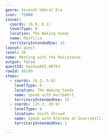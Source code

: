 ```yaml
---
genre: Seventh Umbral Era
icon: '71000'
issuer:
  coords: (6.9, 6.1)
  levelType: 8
  location: The Waking Sands
  name: Minfilia
  territoryIntendedUse: 15
layout: quest
level: 26
name: Meeting with the Resistance
output: false
questId: GaiUsa601_00763
rowId: 66299
steps:
  - coords: (6.3, 5.0)
    levelType: 8
    location: The Waking Sands
    name: Speak with Haribehrt.
    territoryIntendedUse: 15
  - coords: (25.3, 20.9)
    levelType: 8
    location: South Shroud
    name: Speak with Albreda at Quarrymill.
    territoryIntendedUse: 1

---
```

